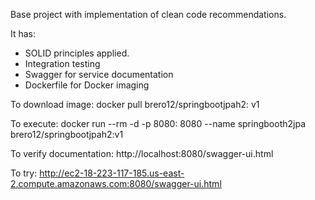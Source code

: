 Base project with implementation of clean code recommendations.

It has:
* SOLID principles applied.
* Integration testing
* Swagger for service documentation
* Dockerfile for Docker imaging

To download image:
docker pull brero12/springbootjpah2: v1

To execute:
docker run --rm -d -p 8080: 8080 --name springbooth2jpa brero12/springbootjpah2:v1

To verify documentation:
http://localhost:8080/swagger-ui.html

To try:
http://ec2-18-223-117-185.us-east-2.compute.amazonaws.com:8080/swagger-ui.html
